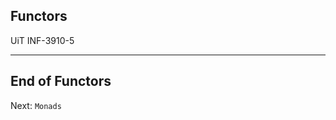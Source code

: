 <!-- .slide: data-background="#000000" -->
## Functors

UiT INF-3910-5

---

<!-- .slide: data-background="#000000" -->
## End of Functors

Next: `Monads`

